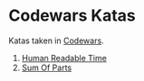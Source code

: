# Codewars Katas

Katas taken in [Codewars][codewars].

1. [Human Readable Time](./src/human-readable-time/README.md)
2. [Sum Of Parts](./src/sum-of-parts/README.md)

[codewars]: https://www.codewars.com
